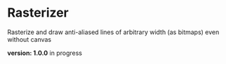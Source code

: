# Rasterizer

Rasterize and draw anti-aliased lines of arbitrary width (as bitmaps) even without canvas

**version: 1.0.0** in progress